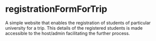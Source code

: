 # registrationFormForTrip
A simple website that enables the registration of students of particular university for a trip. 
This details of the registered students is made accessible to the host/admin facilitating the further process.
